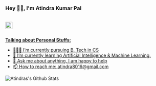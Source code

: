### Hey 👋🏽, I'm Atindra Kumar Pal

<br/>


<!--a href="#">
<img align="left" alt="Atindra Kumar Pal | Twitter" width="22px" src="https://cdn.jsdelivr.net/npm/simple-icons@v3/icons/twitter.svg" />
</a>
<a href="#">
<img align="left" alt="Atindra Kumar Pal | LinkedIn" width="22px" src="https://cdn.jsdelivr.net/npm/simple-icons@v3/icons/linkedin.svg" />
</a-->
<a href="https://www.facebook.com/atindra.pal.376/">
<img align="left" alt="Atindra Kumar Pal | Facebook" width="22px" src="https://cdn.jsdelivr.net/npm/simple-icons@v3/icons/facebook.svg" />
</a-->
<br/>
<br/>

**Talking about Personal Stuffs:**

- 👨🏽‍💻 I’m currently pursuing B. Tech in CS
- 🌱 I’m currently learning Artificial Intelligence & Machine Learning.
- 💬 Ask me about anything, I am happy to help
- 📫 How to reach me: atindra8016@gmail.com

![Atindras's Github Stats](https://github-readme-stats.vercel.app/api?username=Atin-123&show_icons=true&hide_border=true)
